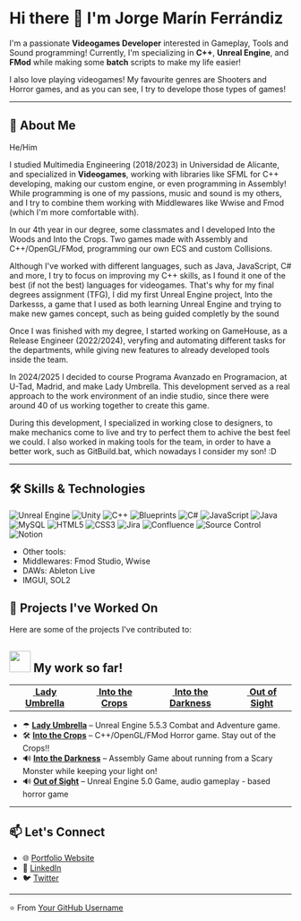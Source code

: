 # Hi there 👋 I'm Jorge Marín Ferrándiz

I'm a passionate **Videogames Developer** interested in Gameplay, Tools and Sound programming!
Currently, I'm specializing in **C++**, **Unreal Engine**, and **FMod** while making some **batch** scripts to make my life easier!

I also love playing videogames! My favourite genres are Shooters and Horror games, and as you can see, I try to develope those types of games!

---

## 🚀 About Me

He/Him

  I studied Multimedia Engineering (2018/2023) in Universidad de Alicante, and specialized in **Videogames**, working with libraries like SFML for C++ developing, making our custom engine, or even programming in Assembly!
  While programming is one of my passions, music and sound is my others, and I try to combine them working with Middlewares like Wwise and Fmod (which I'm more comfortable with).

  In our 4th year in our degree, some classmates and I developed Into the Woods and Into the Crops. Two games made with Assembly and C++/OpenGL/FMod, programming our own ECS and custom Collisions. 

  Although I've worked with different languages, such as Java, JavaScript, C# and more, I try to focus on improving my C++ skills, as I found it one of the best (if not the best) languages for videogames.
  That's why for my final degrees assignment (TFG), I did my first Unreal Engine project, Into the Darkesss, a game that I used as both learning Unreal Engine and trying to make new games concept, such as being guided completly by the sound

  Once I was finished with my degree, I started working on GameHouse, as a Release Engineer (2022/2024), veryfing and automating different tasks for the departments, while giving new features to already developed tools inside the team.

  In 2024/2025 I decided to course Programa Avanzado en Programacion, at U-Tad, Madrid, and make Lady Umbrella. This development served as a real approach to the work environment of an indie studio, since there were around 40 of us working together to create this game.
  
  During this development, I specialized in working close to designers, to make mechanics come to live and try to perfect them to achive the best feel we could. I also worked in making tools for the team, in order to have a better work, such as GitBuild.bat, which nowadays I consider my son! :D

---

## 🛠️ Skills & Technologies

![Unreal Engine](https://img.shields.io/badge/Unreal%20Engine-000000?style=for-the-badge&logo=unrealengine&logoColor=white)
![Unity](https://img.shields.io/badge/Unity-100000?style=for-the-badge&logo=unity&logoColor=white)
![C++](https://img.shields.io/badge/C++-00599C?style=for-the-badge&logo=c%2b%2b&logoColor=white)
![Blueprints](https://img.shields.io/badge/Blueprints-6E4C13?style=for-the-badge&logo=unrealengine&logoColor=white)
![C#](https://img.shields.io/badge/C%23-239120?style=for-the-badge&logo=c-sharp&logoColor=white)
![JavaScript](https://img.shields.io/badge/JavaScript-F7DF1E?style=for-the-badge&logo=javascript&logoColor=black)
![Java](https://img.shields.io/badge/Java-007396?style=for-the-badge&logo=java&logoColor=white)
![MySQL](https://img.shields.io/badge/MySQL-4479A1?style=for-the-badge&logo=mysql&logoColor=white)
![HTML5](https://img.shields.io/badge/HTML5-E34F26?style=for-the-badge&logo=html5&logoColor=white)
![CSS3](https://img.shields.io/badge/CSS3-1572B6?style=for-the-badge&logo=css3&logoColor=white)
![Jira](https://img.shields.io/badge/Jira-0052CC?style=for-the-badge&logo=jira&logoColor=white)
![Confluence](https://img.shields.io/badge/Confluence-172B4D?style=for-the-badge&logo=confluence&logoColor=white)
![Source Control](https://img.shields.io/badge/Source%20Control-FF4500?style=for-the-badge&logo=git&logoColor=white)
![Notion](https://img.shields.io/badge/Notion-000000?style=for-the-badge&logo=notion&logoColor=white)

- Other tools:
- Middlewares: Fmod Studio, Wwise
- DAWs: Ableton Live
- IMGUI, SOL2

## 📂 Projects I've Worked On
Here are some of the projects I've contributed to:

## <img src="https://media.giphy.com/media/Vv3whmM9XJpqE/giphy.gif" width="38"> My work so far!

<table style="width:100%">
  
  <tr>

<td align="center">
	<a href="">
  		<img src="">
	</a>
	<strong><a href="">Lady Umbrella</a></strong>
</td>
<td align="center">
	<a href="https://github.com/spary1144/IntoTheCrops">
  		<img src="">
	</a>
	<strong><a href="https://github.com/spary1144/IntoTheCrops">Into the Crops</a></strong>
</td>
<td align="center">
	<a href="">
  		<img src="">
	</a>
	<strong><a href="">Into the Darkness</a></strong>
</td>
<td align="center">
	<a href="https://github.com/spary1144/OutOfSight">
  		<img src="">
	</a>
	<strong><a href="https://github.com/spary1144/OutOfSight">Out of Sight</a></strong>
</td>
  </tr>
</table>

- ☂ **[Lady Umbrella](https://github.com/your-repo)** – Unreal Engine 5.5.3 Combat and Adventure game.
- 🛠️ **[Into the Crops](https://github.com/your-repo)** – C++/OpenGL/FMod Horror game. Stay out of the Crops!!
- 🔊 **[Into the Darkness](https://github.com/your-repo)** – Assembly Game about running from a Scary Monster while keeping your light on!
- 🔊 **[Out of Sight](https://github.com/your-repo)** – Unreal Engine 5.0 Game, audio gameplay - based horror game

---

## 📫 Let's Connect
- 🌐 [Portfolio Website](https://yourwebsite.com)  
- 💼 [LinkedIn](https://linkedin.com/in/yourprofile)  
- 🐦 [Twitter](https://twitter.com/yourprofile)  

---
⭐️ From [Your GitHub Username](https://github.com/your-username)
